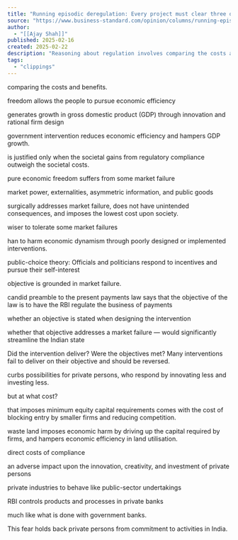 ```yaml
---
title: "Running episodic deregulation: Every project must clear three questions"
source: "https://www.business-standard.com/opinion/columns/running-episodic-deregulation-every-project-must-clear-three-questions-125021600750_1.html"
author:
  - "[[Ajay Shah]]"
published: 2025-02-16
created: 2025-02-22
description: "Reasoning about regulation involves comparing the costs and benefits. Full freedom allows the people to pursue economic efficiency"
tags:
  - "clippings"
---
```

comparing the costs and benefits.

freedom allows the people to pursue economic efficiency

generates growth in gross domestic product (GDP) through innovation and rational firm design

government intervention reduces economic efficiency and hampers GDP growth.

is justified only when the societal gains from regulatory compliance outweigh the societal costs.

pure economic freedom suffers from some market failure

market power, externalities, asymmetric information, and public goods

surgically addresses market failure, does not have unintended consequences, and imposes the lowest cost upon society.

wiser to tolerate some market failures

han to harm economic dynamism through poorly designed or implemented interventions.

public-choice theory: Officials and politicians respond to incentives and pursue their self-interest

objective is grounded in market failure.

candid preamble to the present payments law says that the objective of the law is to have the RBI regulate the business of payments

whether an objective is stated when designing the intervention

whether that objective addresses a market failure — would significantly streamline the Indian state

Did the intervention deliver? Were the objectives met? Many interventions fail to deliver on their objective and should be reversed.

curbs possibilities for private persons, who respond by innovating less and investing less.

but at what cost?

that imposes minimum equity capital requirements comes with the cost of blocking entry by smaller firms and reducing competition.

waste land imposes economic harm by driving up the capital required by firms, and hampers economic efficiency in land utilisation.

direct costs of compliance

an adverse impact upon the innovation, creativity, and investment of private persons

private industries to behave like public-sector undertakings

RBI controls products and processes in private banks

much like what is done with government banks.

This fear holds back private persons from commitment to activities in India.